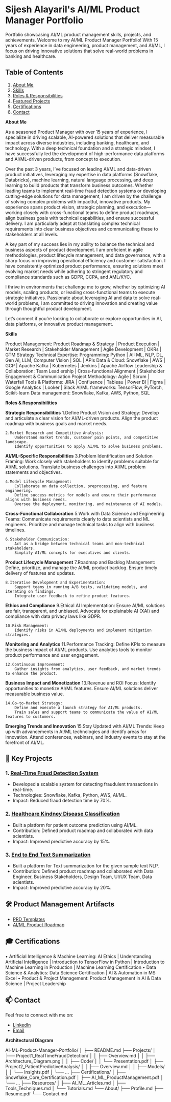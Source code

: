 
# Sijesh Alayaril's AI/ML Product Manager Portfolio
Portfolio showcasing AI/ML product management skills, projects, and achievements.
Welcome to my AI/ML Product Manager Portfolio! With 15 years of experience in data engineering, product management, and AI/ML, I focus on driving innovative solutions that solve real-world problems in banking and healthcare.

## Table of Contents
1. [About Me](#about-me)
2. [Skills](#skills) 
3. [Roles & Responsibilities](#Roles-Responsibilities)
4. [Featured Projects](#featured-projects)
5. [Certifications](#certifications)
6. [Contact](#contact)

**About Me**

As a seasoned Product Manager with over 15 years of experience, I specialize in driving scalable, AI-powered solutions that deliver measurable impact across diverse industries, including banking, healthcare, and technology. With a deep technical foundation and a strategic mindset, I have successfully led the development of high-performance data platforms and AI/ML-driven products, from concept to execution.

Over the past 3 years, I’ve focused on leading AI/ML and data-driven product initiatives, leveraging my expertise in data platforms (Snowflake, Databricks), machine learning, natural language processing, and deep learning to build products that transform business outcomes. Whether leading teams to implement real-time fraud detection systems or developing cutting-edge solutions for data management, I am driven by the challenge of solving complex problems with impactful, innovative products. My experience spans product vision, strategic planning, and execution—working closely with cross-functional teams to define product roadmaps, align business goals with technical capabilities, and ensure successful delivery. I am particularly adept at translating complex technical requirements into clear business objectives and communicating these to stakeholders at all levels.

A key part of my success lies in my ability to balance the technical and business aspects of product development. I am proficient in agile methodologies, product lifecycle management, and data governance, with a sharp focus on improving operational efficiency and customer satisfaction. I have consistently optimized product performance, ensuring solutions meet evolving market needs while adhering to stringent regulatory and compliance standards such as GDPR, CCPA, and AML/KYC.

I thrive in environments that challenge me to grow, whether by optimizing AI models, scaling products, or leading cross-functional teams to execute strategic initiatives. Passionate about leveraging AI and data to solve real-world problems, I am committed to driving innovation and creating value through thoughtful product development.

Let’s connect if you’re looking to collaborate or explore opportunities in AI, data platforms, or innovative product management.

**Skills**

Product Management:	Product Roadmap & Strategy | Product Execution | Market Research | Stakeholder Management | Agile Development | OKRs | GTM Strategy
Technical Expertise:		Programming: Python | AI: ML, NLP, DL, Gen AI, LLM, Computer Vision | SQL | APIs
Data & Cloud: Snowflake | AWS | GCP | Apache Kafka | Kubernetes | Jenkins | Apache Airflow
Leadership & Collaboration:	Team Lead
ership | Cross-functional Alignment | Stakeholder Engagement & Communication
Project Methodology:		Agile | Scrum | Waterfall
Tools & Platforms:		JIRA | Confluence | Tableau | Power BI | Figma | Google Analytics | Looker | Slack
AI/ML frameworks: TensorFlow, PyTorch, Scikit-learn
Data management: Snowflake, Kafka, AWS, Python, SQL

**Roles & Responsibilities**

**Strategic Responsibilities**
	1.Define Product Vision and Strategy:
		Develop and articulate a clear vision for AI/ML-driven products.
		Align the product roadmap with business goals and market needs.

	2.Market Research and Competitive Analysis:
		Understand market trends, customer pain points, and competitive landscape.
		Identify opportunities to apply AI/ML to solve business problems.

**AI/ML-Specific Responsibilities**
	3.Problem Identification and Solution Framing:
		Work closely with stakeholders to identify problems suitable for AI/ML solutions.
		Translate business challenges into AI/ML problem statements and objectives.

	4.Model Lifecycle Management:
		Collaborate on data collection, preprocessing, and feature engineering.
		Define success metrics for models and ensure their performance aligns with business needs.
		Oversee the deployment, monitoring, and maintenance of AI models.
		
**Cross-Functional Collaboration**
	5.Work with Data Science and Engineering Teams:
		Communicate requirements clearly to data scientists and ML engineers.
		Prioritize and manage technical tasks to align with business timelines.

	6.Stakeholder Communication:
		Act as a bridge between technical teams and non-technical stakeholders.
		Simplify AI/ML concepts for executives and clients.
	
**Product Lifecycle Management**
	7.Roadmap and Backlog Management:
		Define, prioritize, and manage the AI/ML product backlog.
		Ensure timely delivery of features and updates.

	8.Iterative Development and Experimentation:
		Support teams in running A/B tests, validating models, and iterating on findings.
		Integrate user feedback to refine product features.

**Ethics and Compliance**
	9.Ethical AI Implementation:
		Ensure AI/ML solutions are fair, transparent, and unbiased.
		Advocate for explainable AI (XAI) and compliance with data privacy laws like GDPR.

	10.Risk Management:
		Identify risks in AI/ML deployments and implement mitigation strategies.
	
**Monitoring and Analytics**
	11.Performance Tracking:
		Define KPIs to measure the business impact of AI/ML products.
		Use analytics tools to monitor product performance and user engagement.

	12.Continuous Improvement:
		Gather insights from analytics, user feedback, and market trends to enhance the product.

**Business Impact and Monetization**
	13.Revenue and ROI Focus:
		Identify opportunities to monetize AI/ML features.
		Ensure AI/ML solutions deliver measurable business value.

	14.Go-to-Market Strategy:
		Define and execute a launch strategy for AI/ML products.
		Train sales and support teams to communicate the value of AI/ML features to customers.

**Emerging Trends and Innovation**
	15.Stay Updated with AI/ML Trends:
		Keep up with advancements in AI/ML technologies and identify areas for innovation.
		Attend conferences, webinars, and industry events to stay at the forefront of AI/ML.

## 🔗 Key Projects
### 1. [Real-Time Fraud Detection System](./Projects/Real-Time-Fraud-Detection/README.md)
- Developed a scalable system for detecting fraudulent transactions in real-time.
- Technologies: Snowflake, Kafka, Python, AWS, AI/ML.
- Impact: Reduced fraud detection time by 70%.

### 2. [Healthcare Kindney Disease Classification](./Projects/Healthcare-Predictive-Analytics/README.md)
- Built a platform for patient outcome prediction using AI/ML.
- Contribution: Defined product roadmap and collaborated with data scientists.
- Impact: Improved predictive accuracy by 15%.

### 3. [End to End Text Summarization](./Projects/Healthcare-Predictive-Analytics/README.md)
- Built a platform for Text summarization for the given sample text NLP.
- Contribution: Defined product roadmap and collaborated with Data Engineer, Business Stakeholders, Design Team, UI/UX Team, Data scientists.
- Impact: Improved predictive accuracy by 20%.

## 🛠️ Product Management Artifacts
- [PRD Templates](./Product-Artifacts/PRD_Template.md)
- [AI/ML Product Roadmap](./Product-Artifacts/Roadmaps/ai_ml_product_roadmap.png)

## 🎓 Certifications
•	Artificial Intelligence & Machine Learning: AI Ethics | Understanding Artificial Intelligence | Introduction to TensorFlow in Python | Introduction to      Machine Learning in Production | Machine Learning Certification
•	Data Science & Analytics: Data Science Certification | AI & Automation in MS Excel 
•	Product & Project Management: Product Management in AI & Data Science | Project Leadership

## 📫 Contact
Feel free to connect with me on:
- [LinkedIn](https://linkedin.com/in/sijeshalayaril)
- [Email](mailto:sijesh.as@gmail.com)

**Architectural Diagram**

AI-ML-Product-Manager-Portfolio/
│
├── README.md
├── Projects/
│   ├── Project1_RealTimeFraudDetection/
│   │   ├── Overview.md
│   │   ├── Architecture_Diagram.png
│   │   ├── Code/
│   │   └── Presentation.pdf
│   ├── Project2_PatientPredictiveAnalysis/
│   │   ├── Overview.md
│   │   ├── Models/
│   │   └── Insights.pdf
│   └── ...
├── Certifications/
│   ├── Snowflake_Core_Certification.pdf
│   ├── AI_ML_ProductManagement.pdf
│   └── ...
├── Resources/
│   ├── AI_ML_Articles.md
│   ├── Tools_Techniques.md
│   └── Tutorials.md
└── About/
    ├── Profile.md
    ├── Resume.pdf
    └── Contact.md




